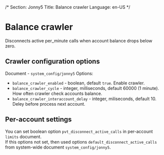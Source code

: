 /*
Section: Jonny5
Title: Balance crawler
Language: en-US
*/

# Balance crawler
Disconnects active per_minute calls when account balance drops below zero.

## Crawler configuration options
Document - `system_config/jonny5`
Options:
- `balance_crawler_enabled` - boolean, default `true`. Enable crawler.
- `balance_crawler_cycle` - integer, milliseconds, default 60000 (1 minute). How often crawler check accounts balance.
- `balance_crawler_interaccount_delay` - integer, miliseconds, default 10. Deley before process next account.

## Per-account settings
You can set boolean option `pvt_disconnect_active_calls` in per-account `limits` document.  
If this options not set, then used options `default_disconnect_active_calls` from system-wide document `system_config/jonny5`.
